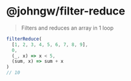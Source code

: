 # @johngw/filter-reduce

> Filters and reduces an array in 1 loop

```typescript
filterReduce(
  [1, 2, 3, 4, 5, 6, 7, 8, 9],
  0,
  (_, x) => x < 5,
  (sum, x) => sum + x
)
// 10
```
